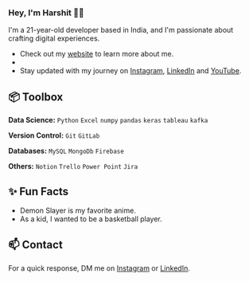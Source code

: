 ### Hey, I'm Harshit 👋🏽 

I'm a 21-year-old developer based in India, and I'm passionate about crafting digital experiences. 

- Check out my [website](https://www.harshitmahajan.super.site) to learn more about me.
- 
- Stay updated with my journey on [Instagram](https://www.instagram.com/Harshitmaj_), [LinkedIn](https://www.linkedin.com/in/hm1104) and [YouTube](https://www.youtube.com/@mirayatech).


## 📦 Toolbox

**Data Science:** `Python` `Excel` `numpy` `pandas` `keras` `tableau` `kafka`
 
**Version Control:** `Git` `GitLab` 

**Databases:** `MySQL` `MongoDb` `Firebase` 

**Others:** `Notion` `Trello` `Power Point` `Jira`
 
## ✨ Fun Facts 

- Demon Slayer is my favorite anime.
- As a kid, I wanted to be a basketball player.

## 📫 Contact

 For a quick response, DM me on [Instagram](https://www.instagram.com/Harshitmaj_/) or [LinkedIn](https://www.linkedin.com/in/hm1104/). 
